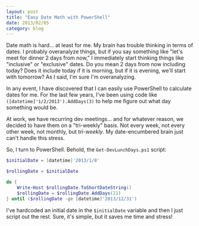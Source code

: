 ```yaml
---
layout: post
title: "Easy Date Math with PowerShell"
date: 2013/02/05
category: blog
---
```


Date math is hard... at least for me. My brain has trouble thinking in terms
of dates. I probably overanalyze things, but if you say something like "let's
meet for dinner 2 days from now," I immediately start thinking things like
"inclusive" or "exclusive" dates. Do you mean 2 days from now including today?
Does it include today if it is morning, but if it is evening, we'll start with
tomorrow? As I said, I'm sure I'm overanalyzing.

In any event, I have discovered that I can easily use PowerShell to calculate
dates for me. For the last few years, I've been using code like
`([datetime]'1/2/2013').AddDays(3)` to help me figure out what day something
would be.

At work, we have recurring dev meetings... and for whatever reason, we decided
to have them on a "tri-weekly" basis. Not every week, not every other week,
not monthly, but *tri-weekly*. My date-encumbered brain just can't handle this
stress.

So, I turn to PowerShell. Behold, the `Get-DevLunchDays.ps1` script:

```powershell
$initialDate = [datetime]'2013/1/8'

$rollingDate = $initialDate

do {
    Write-Host $rollingDate.ToShortDateString()
    $rollingDate = $rollingDate.AddDays(21)
} until ($rollingDate -ge [datetime]'2013/12/31')
```

I've hardcoded an initial date in the `$initialDate` variable and then I just
script out the rest. Sure, it's simple, but it saves me time and stress!
